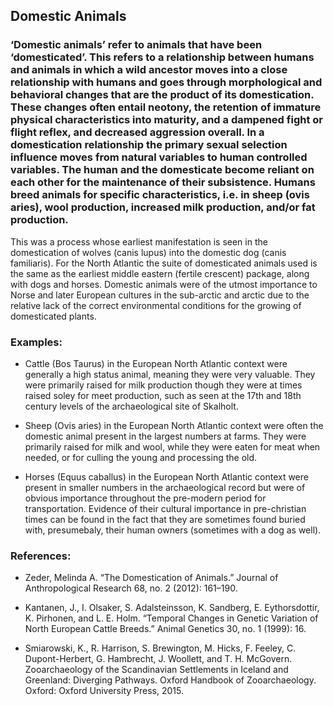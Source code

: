 
## Domestic Animals

###  ‘Domestic animals’ refer to animals that have been ‘domesticated’. This refers to a relationship between humans and animals in which a wild ancestor moves into a close relationship with humans and goes through morphological and behavioral changes that are the product of its domestication. These changes often entail neotony, the retention of immature physical characteristics into maturity, and a dampened fight or flight reflex, and decreased aggression overall. In a domestication relationship the primary sexual selection influence moves from natural variables to human controlled variables. The human and the domesticate become reliant on each other for the maintenance of their subsistence. Humans breed animals for specific characteristics, i.e. in sheep (ovis aries), wool production, increased milk production, and/or fat production.

This was a process whose earliest manifestation is seen in the domestication of wolves (canis lupus) into the domestic dog (canis familiaris). For the North Atlantic the suite of domesticated animals used is the same as the earliest middle eastern (fertile crescent) package, along with dogs and horses. Domestic animals were of the utmost importance to Norse and later European cultures in the sub-arctic and arctic due to the relative lack of the correct environmental conditions for the growing of domesticated plants.

###  Examples:

* Cattle (Bos Taurus) in the European North Atlantic context were generally a high status animal, meaning they were very valuable. They were primarily raised for milk production though they were at times raised soley for meet production, such as seen at the 17th and 18th century levels of the archaeological site of Skalholt.

* Sheep (Ovis aries) in the European North Atlantic context were often the domestic animal present in the largest numbers at farms. They were primarily raised for milk and wool, while they were eaten for meat when needed, or for culling the young and processing the old. 

* Horses (Equus caballus) in the European North Atlantic context were present in smaller numbers in the archaeological record but were of obvious importance throughout the pre-modern period for transportation. Evidence of their cultural importance in pre-christian times can be found in the fact that they are sometimes found buried with, presumebaly, their human owners (sometimes with a dog as well). 

###  References:

* Zeder, Melinda A. “The Domestication of Animals.” Journal of Anthropological Research 68, no. 2 (2012): 161–190.

* Kantanen, J., I. Olsaker, S. Adalsteinsson, K. Sandberg, E. Eythorsdottir, K. Pirhonen, and L. E. Holm. “Temporal Changes in Genetic Variation of North European Cattle Breeds.” Animal Genetics 30, no. 1 (1999): 16.

* Smiarowski, K., R. Harrison, S. Brewington, M. Hicks, F. Feeley, C. Dupont-Herbert, G. Hambrecht, J. Woollett, and T. H. McGovern. Zooarchaeology of the Scandinavian Settlements in Iceland and Greenland: Diverging Pathways. Oxford Handbook of Zooarchaeology. Oxford: Oxford University Press, 2015.
